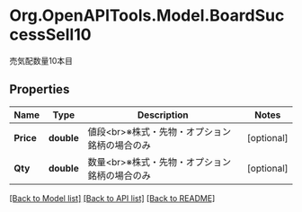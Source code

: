 # Org.OpenAPITools.Model.BoardSuccessSell10
売気配数量10本目
## Properties

Name | Type | Description | Notes
------------ | ------------- | ------------- | -------------
**Price** | **double** | 値段&lt;br&gt;※株式・先物・オプション銘柄の場合のみ | [optional] 
**Qty** | **double** | 数量&lt;br&gt;※株式・先物・オプション銘柄の場合のみ | [optional] 

[[Back to Model list]](../README.md#documentation-for-models) [[Back to API list]](../README.md#documentation-for-api-endpoints) [[Back to README]](../README.md)

